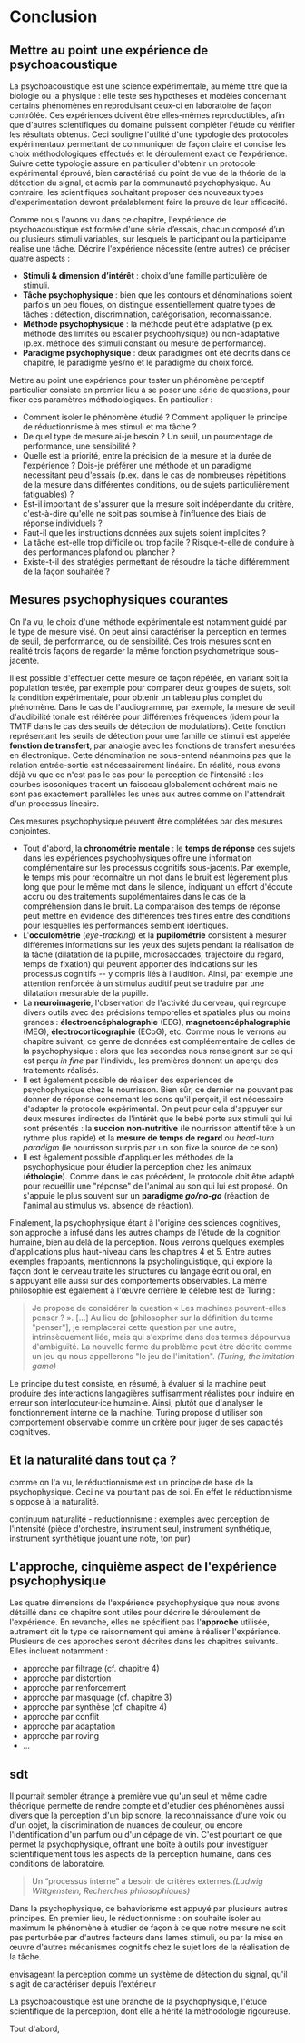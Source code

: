 
# Conclusion 

## Mettre au point une expérience de psychoacoustique

La psychoacoustique est une science expérimentale, au même titre que la biologie ou la physique : elle teste ses hypothèses et modèles concernant certains phénomènes en reproduisant ceux-ci en laboratoire de façon contrôlée. Ces expériences doivent être elles-mêmes reproductibles, afin que d'autres scientifiques du domaine puissent compléter l'étude ou vérifier les résultats obtenus. Ceci souligne l'utilité d'une typologie des protocoles expérimentaux permettant de communiquer de façon claire et concise les choix méthodologiques effectués et le déroulement exact de l'expérience. Suivre cette typologie assure en particulier d'obtenir un protocole expérimental éprouvé, bien caractérisé du point de vue de la théorie de la détection du signal, et admis par la communauté psychophysique. Au contraire, les scientifiques souhaitant proposer des nouveaux types d'experimentation devront préalablement faire la preuve de leur efficacité.

Comme nous l'avons vu dans ce chapitre, l'expérience de psychoacoustique est formée d'une série d’essais, chacun composé d’un ou plusieurs stimuli variables, sur lesquels le participant ou la participante réalise une tâche. Décrire l'expérience nécessite (entre autres) de préciser quatre aspects : 
- **Stimuli & dimension d’intérêt** : choix d’une famille particulière de stimuli.
- **Tâche psychophysique** : bien que les contours et dénominations soient parfois un peu floues, on distingue essentiellement quatre types de tâches : détection, discrimination, catégorisation, reconnaissance.
- **Méthode psychophysique** : la méthode peut être adaptative (p.ex. méthode des limites ou escalier psychophysique) ou non-adaptative (p.ex. méthode des stimuli constant ou mesure de performance).
- **Paradigme psychophysique** : deux paradigmes ont été décrits dans ce chapitre, le paradigme yes/no et le paradigme du choix forcé.

Mettre au point une expérience pour tester un phénomène perceptif particulier consiste en premier lieu à se poser une série de questions, pour fixer ces paramètres méthodologiques. En particulier :

- Comment isoler le phénomène étudié ? Comment appliquer le principe de réductionnisme à mes stimuli et ma tâche ?
- De quel type de mesure ai-je besoin ? Un seuil, un pourcentage de performance, une sensibilité ?
- Quelle est la priorité, entre la précision de la mesure et la durée de l'expérience ? Dois-je préférer une méthode et un paradigme necessitant peu d'essais (p.ex. dans le cas de nombreuses répétitions de la mesure dans différentes conditions, ou de sujets particulièrement fatiguables) ?
- Est-il important de s'assurer que la mesure soit indépendante du critère, c'est-à-dire qu'elle ne soit pas soumise à l'influence des biais de réponse individuels ? 
- Faut-il que les instructions données aux sujets soient implicites ?
- La tâche est-elle trop difficile ou trop facile ? Risque-t-elle de conduire à des performances plafond ou plancher ?
- Existe-t-il des stratégies permettant de résoudre la tâche différemment de la façon souhaitée ?

## Mesures psychophysiques courantes

On l'a vu, le choix d'une méthode expérimentale est notamment guidé par le type de mesure visé. On peut ainsi caractériser la perception en termes de seuil, de performance, ou de sensibilité. Ces trois mesures sont en réalité trois façons de regarder la même fonction psychométrique sous-jacente.

Il est possible d'effectuer cette mesure de façon répétée, en variant soit la population testée, par exemple pour comparer deux groupes de sujets, soit la condition expérimentale, pour obtenir un tableau plus complet du phénomène. Dans le cas de l'audiogramme, par exemple, la mesure de seuil d'audibilité tonale est réitérée pour différentes fréquences (idem pour la TMTF dans le cas des seuils de détection de modulations). Cette fonction représentant les seuils de détection pour une famille de stimuli est appelée **fonction de transfert**, par analogie avec les fonctions de transfert mesurées en électronique. Cette dénomination ne sous-entend néanmoins pas que la relation entrée-sortie est nécessairement linéaire. En réalité, nous avons déjà vu que ce n'est pas le cas pour la perception de l'intensité : les courbes isosoniques tracent un faisceau globalement cohérent mais ne sont pas exactement parallèles les unes aux autres comme on l'attendrait d'un processus lineaire.

Ces mesures psychophysique peuvent être complétées par des mesures conjointes. 
- Tout d'abord, la **chronométrie mentale** : le **temps de réponse** des sujets dans les expériences psychophysiques offre une information complémentaire sur les processus cognitifs sous-jacents. Par exemple, le temps mis pour reconnaître un mot dans le bruit est légèrement plus long que pour le même mot dans le silence, indiquant un effort d'écoute accru ou des traitements supplémentaires dans le cas de la compréhension dans le bruit. La comparaison des temps de réponse peut mettre en évidence des différences très fines entre des conditions pour lesquelles les performances semblent identiques.
- L'**occulométrie** (*eye-tracking*) et la **pupilométrie** consistent à mesurer différentes informations sur les yeux des sujets pendant la réalisation de la tâche (dilatation de la pupille, microsaccades, trajectoire du regard, temps de fixation) qui peuvent apporter des indications sur les processus cognitifs -- y compris liés à l'audition. Ainsi, par exemple une attention renforcée à un stimulus auditif peut se traduire par une dilatation mesurable de la pupille.
- La **neuroimagerie**, l'observation de l'activité du cerveau, qui regroupe divers outils avec des précisions temporelles et spatiales plus ou moins grandes : **électroencéphalographie** (EEG), **magnetoencéphalographie** (MEG), **électrocorticographie** (ECoG), etc. Comme nous le verrons au chapitre suivant, ce genre de données est compléementaire de celles de la psychophysique : alors que les secondes nous renseignent sur ce qui est perçu *in fine* par l'individu, les premières donnent un aperçu des traitements réalisés.
- Il est également possible de réaliser des expériences de psychophysique chez le nourrisson. Bien sûr, ce dernier ne pouvant pas donner de réponse concernant les sons qu'il perçoit, il est nécessaire d'adapter le protocole expérimental. On peut pour cela d'appuyer sur deux mesures indirectes de l'intérêt que le bébé porte aux stimuli qui lui sont présentés : la **succion non-nutritive** (le nourrisson attentif tête à un rythme plus rapide) et la **mesure de temps de regard** ou *head-turn paradigm* (le nourrisson surpris par un son fixe la source de ce son)
- Il est également possible d'appliquer les méthodes de la psychophysique pour étudier la perception chez les animaux (**éthologie**). Comme dans le cas précédent, le protocole doit être adapté pour recueillir une "réponse" de l'animal au son qui lui est proposé. On s'appuie le plus souvent sur un **paradigme *go/no-go*** (réaction de l'animal au stimulus vs. absence de réaction).

Finalement, la psychophysique étant à l'origine des sciences cognitives, son approche a infusé dans les autres champs de l'étude de la cognition humaine, bien au delà de la perception. Nous verrons quelques exemples d'applications plus haut-niveau dans les chapitres 4 et 5. Entre autres exemples frappants, mentionnons la psycholinguistique, qui explore la façon dont le cerveau traite les structures du langage écrit ou oral, en s'appuyant elle aussi sur des comportements observables. La même philosophie est également à l'œuvre derrière le célèbre test de Turing : 

> Je propose de considérer la question « Les machines peuvent-elles penser ? ». [...] Au lieu de [philosopher sur la définition du terme "penser"], je remplacerai cette question par une autre, intrinsèquement liée, mais qui s'exprime dans des termes dépourvus d'ambiguïté. La nouvelle forme du problème peut être décrite comme un jeu qu nous appellerons "le jeu de l'imitation". *(Turing, the imitation game)*

Le principe du test consiste, en résumé, à évaluer si la machine peut produire des interactions langagières suffisamment réalistes pour induire en erreur son interlocuteur·ice humain·e. Ainsi, plutôt que d'analyser le fonctionnement interne de la machine, Turing propose d'utiliser son comportement observable comme un critère pour juger de ses capacités cognitives.

## Et la naturalité dans tout ça ?

comme on l'a vu, le réductionnisme est un principe de base de la psychophysique. Ceci ne va pourtant pas de soi. En effet le réductionnisme s'oppose à la naturalité.

continuum naturalité - reductionnisme : exemples avec perception de l'intensité (pièce d'orchestre, instrument seul, instrument synthétique, instrument synthétique jouant une note, ton pur)

## L'approche, cinquième aspect de l'expérience psychophysique 

Les quatre dimensions de l'expérience psychophysique que nous avons détaillé dans ce chapitre sont utiles pour décrire le déroulement de l'expérience. En revanche, elles ne spécifient pas l'**approche** utilisée, autrement dit le type de raisonnement qui amène à réaliser l'expérience. Plusieurs de ces approches seront décrites dans les chapitres suivants. Elles incluent notamment :
- approche par filtrage (cf. chapitre 4)
- approche par distortion
- approche par renforcement
- approche par masquage (cf. chapitre 3)
- approche par synthèse (cf. chapitre 4)
- approche par conflit
- approche par adaptation
- approche par roving
- ...

## sdt

Il pourrait sembler étrange à première vue qu'un seul et même cadre théorique permette de rendre compte et d'étudier des phénomènes aussi divers que la perception d'un bip sonore, la reconnaissance d'une voix ou d'un objet, la discrimination de nuances de couleur, ou encore  l'identification d'un parfum ou d'un cépage de vin. C'est pourtant ce que permet la psychophysique, offrant une boîte à outils pour investiguer scientifiquement tous les aspects de la perception humaine, dans des conditions de laboratoire. 

> Un “processus interne” a besoin de critères externes.*(Ludwig Wittgenstein, Recherches philosophiques)*

Dans la psychophysique, ce behaviorisme est appuyé par plusieurs autres principes. En premier lieu, le réductionnisme : on souhaite isoler au maximum le phénomène à étudier de façon à ce que notre mesure ne soit pas perturbée par d'autres facteurs dans lames stimuli, ou par la mise en œuvre d'autres mécanismes cognitifs chez le sujet lors de la réalisation de la tâche.

envisageant la perception comme un système de détection du signal, qu'il s'agit de caractériser depuis l'extérieur 

La psychoacoustique est une branche de la psychophysique, l'étude scientifique de la perception, dont elle a hérité la méthodologie rigoureuse. 

Tout d'abord,



